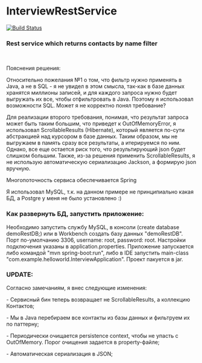 # InterviewRestService
[![Build Status](https://travis-ci.org/DudarevDaniel/InterviewRestService.svg?branch=master)](https://travis-ci.org/DudarevDaniel/InterviewRestService)

<h3>Rest service which returns contacts by name filter</h3>
<br>
<p>Пояснения решения:</p>
<p>Относительно пожелания №1 о том, что фильтр нужно применять в Java, а не в SQL - я не увидел в этом смысла, 
так-как в базе данных хранятся миллионы записей, и для каждого запроса нужно будет выгружать их все, чтобы отфильтровать 
 в Java. Поэтому я использовал возможности SQL. Может я не корректно понял требование?</p>
 
<p>Для реализации второго требования, понимая, что результат запроса может быть таким большим, что приведет к OutOfMemoryError, 
я использовал ScrollableResults (Hibernate), который является по-сути абстракцией над курсором в базе данных. 
Таким образом, мы не выгружаем в память сразу все результаты, а итерируемся по ним. Однако, все еще остается риск того, 
что результирующий json будет слишком большим. Также, из-за решения применить ScrollableResults, я не использую 
автоматическую сериализацию Jackson, а формирую json вручную.</p>

<p>Многопоточность сервиса обеспечивается Spring</p>
<p>Я использовал MySQL, т.к. на данном примере не принципиально какая БД, а Postgre у меня не было установлено :)</p>

<h3>Как развернуть БД, запустить приложение:</h3>
<p>Необходимо запустить службу MySQL, в консоли (create database demoRestDB;) или в Workbench создать базу 
данных "demoRestDB". Порт по-умолчанию 3306, username: root, password: root. Настройки подключения указаны в 
application.properties. Приложение запускается либо командой "mvn spring-boot:run", либо в IDE запустить 
main-class "com.example.helloworld.InterviewApplication". Проект пакуется в jar.</p>


<h3>UPDATE:</h3>
<p>Согласно замечаниям, я внес следующие изменения:</p>
<p>    - Сервисный бин теперь возвращает не ScrollableResults, а коллекцию Контактов;</p>
<p>    - Мы в Java перебираем все контакты из базы данных и фильтруем их по паттерну;</p>
<p>    - Периодически очищается persistence context, чтобы не упасть с OutOfMemory. Порог очищения задается в property-файле;</p>
<p>    - Автоматическая сериализация в JSON;</p>